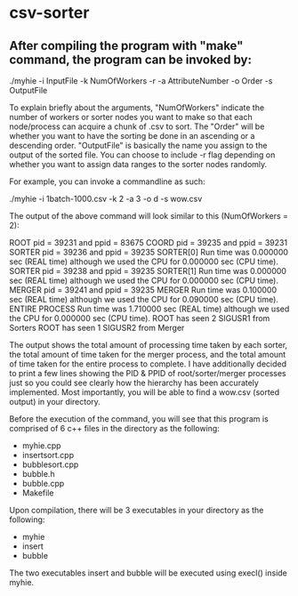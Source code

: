 # csv-sorter

## After compiling the program with "make" command, the program can be invoked by: 

./myhie -i InputFile -k NumOfWorkers -r -a AttributeNumber -o Order -s OutputFile

To explain briefly about the arguments, "NumOfWorkers" indicate the number of workers or sorter nodes you want to make so that each node/process can acquire a chunk of .csv to sort. The "Order" will be whether you want to have the sorting be done in an ascending or a descending order. "OutputFile" is basically the name you assign to the output of the sorted file. You can choose to include -r flag depending on whether you want to assign data ranges to the sorter nodes randomly.


For example, you can invoke a commandline as such:

./myhie -i 1batch-1000.csv -k 2 -a 3 -o d -s wow.csv


The output of the above command will look similar to this (NumOfWorkers = 2):

ROOT pid = 39231 and ppid = 83675
COORD pid = 39235 and ppid = 39231
SORTER pid = 39236 and ppid = 39235
SORTER[0] Run time was 0.000000 sec (REAL time) although we used the CPU for 0.000000 sec (CPU time).
SORTER pid = 39238 and ppid = 39235
SORTER[1] Run time was 0.000000 sec (REAL time) although we used the CPU for 0.000000 sec (CPU time).
MERGER pid = 39241 and ppid = 39235
MERGER Run time was 0.100000 sec (REAL time) although we used the CPU for 0.090000 sec (CPU time).
ENTIRE PROCESS Run time was 1.710000 sec (REAL time) although we used the CPU for 0.000000 sec (CPU time).
ROOT has seen 2 SIGUSR1 from Sorters
ROOT has seen 1 SIGUSR2 from Merger

The output shows the total amount of processing time taken by each sorter, the total amount of time taken for the merger process, and the total amount of time taken for the entire process to complete. I have additionally decided to print a few lines showing the PID & PPID of root/sorter/merger processes just so you could see clearly how the hierarchy has been accurately implemented. Most importantly, you will be able to find a wow.csv (sorted output) in your directory.


Before the execution of the command, you will see that this program is comprised of 6 c++ files in the directory as the following:

- myhie.cpp
- insertsort.cpp
- bubblesort.cpp
- bubble.h
- bubble.cpp
- Makefile

Upon compilation, there will be 3 executables in your directory as the following:

- myhie
- insert
- bubble

The two executables insert and bubble will be executed using execl() inside myhie.
